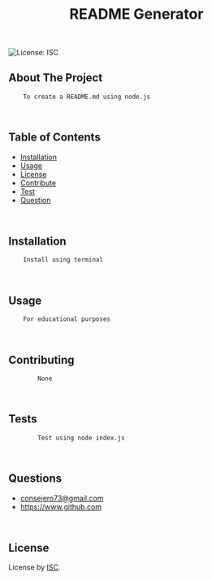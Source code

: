 <div align="center"> 

# README Generator
 </div> 

<br> 

![License: ISC](https://img.shields.io/badge/License-ISC-brightgreen)

## About The Project
 

        To create a README.md using node.js


<br>

## Table of Contents
 

- [Installation](#installation)
- [Usage](#usage)
- [License](#license)
- [Contribute](#contributing)
- [Test](#tests)
- [Question](#questions)

<br>

## Installation
 

        Install using terminal
 
<br>

## Usage
 

        For educational purposes
 
<br>

## Contributing
 

            None
<br>

## Tests
 

            Test using node index.js
<br>

## Questions
 - consejero73@gmail.com
 - https://www.github.com
 

<br>

## License


License by [ISC](https://choosealicense.com/licenses/isc/). 